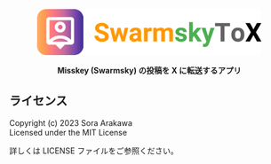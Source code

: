 <center>
<img src="./design/logo.png" width="80%">

**Misskey (Swarmsky) の投稿を X に転送するアプリ**

</center>

## ライセンス

Copyright (c) 2023 Sora Arakawa  
Licensed under the MIT License

詳しくは LICENSE ファイルをご参照ください。
